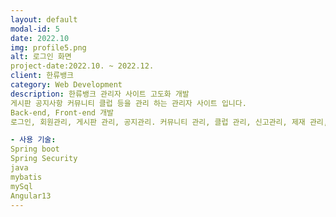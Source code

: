 ```yaml
---
layout: default
modal-id: 5
date: 2022.10
img: profile5.png
alt: 로그인 화면
project-date:2022.10. ~ 2022.12.
client: 한류뱅크
category: Web Development
description: 한류뱅크 관리자 사이트 고도화 개발
게시판 공지사항 커뮤니티 클럽 등을 관리 하는 관리자 사이트 입니다.
Back-end, Front-end 개발
로그인, 회원관리, 게시판 관리, 공지관리. 커뮤니티 관리, 클럽 관리, 신고관리, 제재 관리, 관리자 관리, 관리자 등급 별 권한 관리

- 사용 기술:
Spring boot
Spring Security
java
mybatis
mySql
Angular13
---
```

